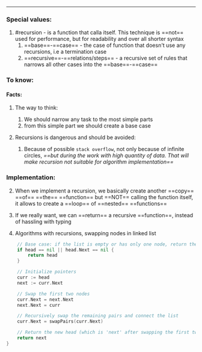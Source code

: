 ***
### Special values:
1. #recursion - is a function that calla itself. This technique is ==not== used for performance, but for readability and over all shorter syntax
	1. ==base==-==case== - the case of function that doesn't use any recursions, i.e a termination case 
	2. ==recursive==-==relations/steps== - a recursive set of rules that narrows all other cases into the ==base==-==case== 
### To know:

#### Facts:

1. The way to think:
	1. We should narrow any task to the most simple parts
	2. from this simple part we should create a base case 

2. Recursions is dangerous and should be avoided:
	1. Because of possible `stack overflow`, not only because of infinite circles, *==but during the work with high quantity of data. That will make recursion not suitable for algorithm implementation==* 
### Implementation:

2. When we implement a recursion, we basically create another ==copy== ==of== ==the== ==function== but ==NOT== calling the function itself, it allows to create a ==loop== of ==nested== ==functions==  

3. If we really want, we can ==return== a recursive ==function==, instead of hassling with typing   

4. Algorithms with recursions, swapping nodes in linked list
```go
	// Base case: if the list is empty or has only one node, return the head
	if head == nil || head.Next == nil {
		return head
	}

	// Initialize pointers
	curr := head
	next := curr.Next

	// Swap the first two nodes
	curr.Next = next.Next
	next.Next = curr

	// Recursively swap the remaining pairs and connect the list
	curr.Next = swapPairs(curr.Next)

	// Return the new head (which is 'next' after swapping the first two nodes)
	return next
}
```